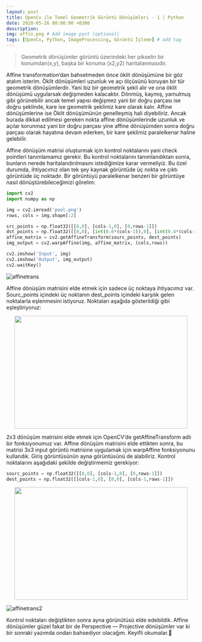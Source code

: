 ```yaml
---
layout: post
title: OpenCv ile Temel Geometrik Görüntü Dönüşümleri - 1 | Python
date: 2020-05-26 00:00:00 +0300
description: 
img: affin.png # Add image post (optional)
tags: [OpenCv, Python, ImageProcessing, Görüntü İşleme] # add tag
---
```


> Geometrik dönüşümler görüntü üzerindeki her pikselin bir konumdan(x,y), başka bir konuma (x2,y2) haritalanmasıdır.

Affine transformation’dan bahsetmeden önce öklit dönüşümüne bir göz atalım isterim. Öklit dönüşümleri uzunluk ve açı ölçüsünü koruyan bir tür geometrik dönüşümlerdir. Yani biz bir geometrik şekli alır ve ona öklit dönüşümü uygularsak değişmeden kalacaktır.
Dönmüş, kaymış, yamulmuş gibi görünebilir ancak temel yapısı değişmez yani bir doğru parçası ise doğru şeklinde, kare ise geometrik şeklimiz kare olarak kalır. Affine dönüşümlerine ise Öklit dönüşümünün genelleşmiş hali diyebiliriz. Ancak burada dikkat
edilmesi gereken nokta affine dönüşümlerinde uzunluk ve açılar korunmaz yani bir doğru parçası yine affine dönüşümden sonra doğru parçası olarak hayatına devam ederken, bir kare şeklimiz paralelkenar haline gelebilir.

Affine dönüşüm matrisi oluşturmak için kontrol noktalarını yani check pointleri tanımlamamız gerekir. Bu kontrol noktalarını tanımlandıktan sonra, bunların nerede haritalandırılmasını istediğimize karar vermeliyiz. Bu özel durumda, ihtiyacımız olan tek şey kaynak görüntüde üç nokta ve çıktı görüntüde üç noktadır. Bir görüntüyü paralelkenar benzeri bir görüntüye nasıl dönüştürebileceğimizi görelim:

```python
import cv2
import numpy as np

img = cv2.imread('pool.png')
rows, cols = img.shape[:2]

src_points = np.float32([[0,0], [cols-1,0], [0,rows-1]])
dst_points = np.float32([[0,0], [int(0.6*(cols-1)),0], [int(0.4*(cols-1)),rows-1]])
affine_matrix = cv2.getAffineTransform(sourc_points, dest_points)
img_output = cv2.warpAffine(img, affine_matrix, (cols,rows))

cv2.imshow('Input', img)
cv2.imshow('Output', img_output)
cv2.waitKey()
```
![affinetrans](https://user-images.githubusercontent.com/33956266/82947879-6de16980-9fa9-11ea-8b48-ce240a9149ad.JPG)

Affine dönüşüm matrisini elde etmek için sadece üç noktaya ihtiyacımız var. Sourc_points içindeki üç noktanın dest_points içindeki karşılık gelen noktalarla eşlenmesini istiyoruz. Noktaları aşağıda gösterildiği gibi eşleştiriyoruz:

<p align="center">
  <img width="460" height="300" src="https://user-images.githubusercontent.com/33956266/82948022-aed97e00-9fa9-11ea-8c13-e6801ee12317.jpg">
</p>

2x3 dönüşüm matrisini elde etmek için OpenCV’de getAffineTransform adlı bir fonksiyonumuz var. Affine dönüşüm matrisini elde ettikten sonra, bu matrisi 3x3 input görüntü matrisine uygulamak için warpAffine fonksiyonunu kullandık.
Giriş görüntüsünün ayna görüntüsünü de alabiliriz. Kontrol noktalarını aşağıdaki şekilde değiştirmemiz gerekiyor:

```python
sourc_points = np.float32([[0,0], [cols-1,0], [0,rows-1]])
dest_points = np.float32([[cols-1,0], [0,0], [cols-1,rows-1]])
```

<p align="center">
  <img width="460" height="300" src="https://user-images.githubusercontent.com/33956266/82948027-b0a34180-9fa9-11ea-94d4-820c699de68e.jpg">
</p>

![affinetrans2](https://user-images.githubusercontent.com/33956266/82948036-b6992280-9fa9-11ea-8472-1bfa8e0f948d.JPG)

Kontrol noktaları değiştikten sonra ayna görünütüsü elde edebildik. Affine dönüşümler güzel fakat bir de Perspective — Projective dönüşümler var ki bir sonraki yazımda ondan bahsediyor olacağım. Keyifli okumalar.🧐
